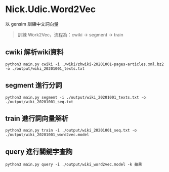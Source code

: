 # Nick.Udic.Word2Vec
以 gensim 訓練中文詞向量

> 訓練 Work2Vec，流程為：cwiki -> segment -> train

## cwiki 解析wiki資料
```
python3 main.py cwiki -i ./wiki/zhwiki-20201001-pages-articles.xml.bz2 -o ./output/wiki_20201001_texts.txt
```

## segment 進行分詞
```
python3 main.py segment -i ./output/wiki_20201001_texts.txt -o ./output/wiki_20201001_seq.txt
```

## train 進行詞向量解析
```
python3 main.py train -i ./output/wiki_20201001_seq.txt -o ./output/wiki_20201001_word2vec.model
```

## query 進行關鍵字查詢
```
python3 main.py query -i ./output/wiki_word2vec.model -k 蘋果
```
